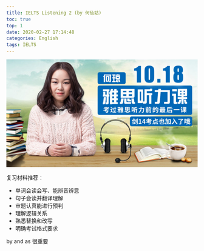```yaml
---
title: IELTS Listening 2 (by 何仙姑)
toc: true
top: 1
date: 2020-02-27 17:14:48
categories: English
tags: IELTS
---
```


<img src="/images/IELTS/heqiong.jpeg" width="550" alt="Are you ready?"/>

<!-- more -->

复习材料推荐：

- 单词会读会写、能辨音辨意 
- 句子会读并翻译理解
- 审题认真能进行预判
- 理解逻辑关系
- 熟悉替换和改写 
- 明确考试格式要求


by and as 很重要
